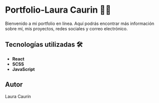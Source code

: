 # Portfolio-Laura Caurin 👩‍💻

Bienvenido a mi portfolio en línea. Aquí podrás encontrar más información sobre mí, mis proyectos, redes sociales y correo electrónico.


## Tecnologías utilizadas 🛠️

- **React**
- **SCSS**
- **JavaScript**

## Autor

Laura Caurín
